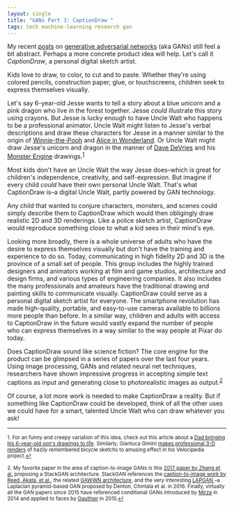```yaml
---
layout: single
title: "GANs Part 3: CaptionDraw "
tags: tech machine-learning research gan
---
```


My recent [posts](/blog/2018/GANs-part-2-counterfeit-money/) on [generative adversarial networks](/blog/2018/generative-adversarial-networks/) (aka GANs) still feel a bit abstract. Perhaps a more concrete product idea will help. Let's call it *CaptionDraw*, a personal digital sketch artist.

Kids love to draw, to color, to cut and to paste. Whether they're using colored pencils, construction paper, glue, or touchscreens,  children seek to express themselves visually. 

Let's say 6-year-old Jesse wants to tell a story about a blue unicorn and a pink dragon who live in the forest together. Jesse *could* illustrate this story using crayons. But Jesse is lucky enough to have Uncle Walt who happens to be a professional animator. Uncle Walt might listen to Jesse's verbal descriptions and draw these characters for Jesse in a manner similar to the origin of [Winnie-the-Pooh](https://en.wikipedia.org/wiki/Winnie-the-Pooh#Origin) and [Alice in Wonderland](https://en.wikipedia.org/wiki/Alice%27s_Adventures_in_Wonderland#Background).  Or Uncle Walt might draw Jesse's unicorn and dragon in the manner of  [Dave DeVries](https://goodmenproject.com/arts/the-monster-engine-an-interview-with-dave-devries/) and his [Monster Engine](https://www.themonsterengine.com/about) drawings.<sup><a href="#fn1" id="ref1">1</a></sup>

Most kids don't have an Uncle Walt the way Jesse does–which is great for children's independence, creativity, and self-expression. But imagine if every child *could* have their own personal Uncle Walt. That's what CaptionDraw is–a digital Uncle Walt, partly powered by GAN technology. 

Any child that wanted to conjure characters, monsters, and scenes could simply describe them to CaptionDraw which would then obligingly draw realistic 2D and 3D renderings. Like a police sketch artist, CaptionDraw would reproduce something close to what a kid sees in their mind's eye. 

Looking more broadly, there is a whole universe of adults who have the desire to express themselves visually but don't have the training and experience to do so. Today, communicating in high fidelity 2D and 3D is the province of a small set of people. This group includes the highly trained designers and animators working at film and game studios, architecture and design firms, and various types of engineering companies. It also includes the many professionals and amateurs have the traditional drawing and painting skills to communicate visually. CaptionDraw could serve as a personal digital sketch artist for everyone. The smartphone revolution has made high-quality, portable, and easy-to-use cameras available to billions more people than before. In a similar way, children and adults with access to CaptionDraw in the future would vastly expand the number of people who can express themselves in a way similar to the way people at Pixar do today. 

Does CaptionDraw sound like science fiction? The core engine for the product can be glimpsed in a series of papers over the last four years. Using image processing, GANs and related neural net techniques, researchers have shown impressive progress in accepting simple text captions as input and generating close to photorealistic images as output.<sup><a href="#fn2" id="ref2">2</a></sup> 

Of course, a lot more work is needed to make CaptionDraw a reality.  But if something like CaptionDraw could be developed, think of all the other uses we could have for a smart, talented Uncle Walt who can draw whatever you ask!


---
<sup id="fn1">1. For an funny and creepy variation of this idea, check out this article about a [Dad bringing his 6-year-old son's drawings to life](https://www.boredpanda.com/kid-drawings-things-i-have-drawn-dom/). Similarly, Gianluca Gimini [makes professional 3-D renders](https://www.dezeen.com/2016/06/19/velocipedia-project-hopeless-bicycle-drawings-life-digital-renders-gianluca-gimini/) of hazily remembered bicycle sketchs to amusing effect in his Velocipedia project.<a href="#ref1" title="Return to text.">↩</a></sup>

<sup id="fn2">2. My favorite paper in the area of caption-to-image GANs is this [2017 paper by Zhang et al.](https://arxiv.org/abs/1612.03242) proposing a StackGAN architecture. StackGAN references the [caption-to-image work by Reed, Akata, et al.](https://arxiv.org/abs/1605.05396), the related [GAWWN architecture](https://arxiv.org/abs/1610.02454), and the very interesting [LAPGAN ](https://arxiv.org/abs/1506.05751)–a Laplacian pyramid-based GAN proposed by Denton, Chintala et al. in 2016. Finally, virtually all the GAN papers since 2015 have referenced conditional GANs introduced by [Mirza](https://arxiv.org/abs/1411.1784) in 2014 and applied to faces by [Gauthier](https://pdfs.semanticscholar.org/42f6/f5454dda99d8989f9814989efd50fe807ee8.pdf) in 2015.<a href="#ref2" title="Return to text.">↩</a></sup>
